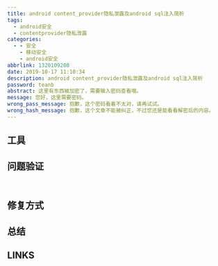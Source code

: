 ```yaml
---
title: android content_provider隐私泄露及android sql注入简析
tags:
  - android安全
  - contentprovider隐私泄露
categories:
  - - 安全
    - 移动安全
    - android安全
abbrlink: 1320109208
date: 2019-10-17 11:10:34
description: android content_provider隐私泄露及android sql注入简析
password: teanb
abstract: 这里有东西被加密了，需要输入密码查看哦。
message: 您好，这里需要密码。
wrong_pass_message: 抱歉，这个密码看着不太对，请再试试。
wrong_hash_message: 抱歉，这个文章不能被纠正，不过您还是能看看解密后的内容。
---
```


## 工具


## 问题验证

```


```

## 修复方式


## 总结


## LINKS

